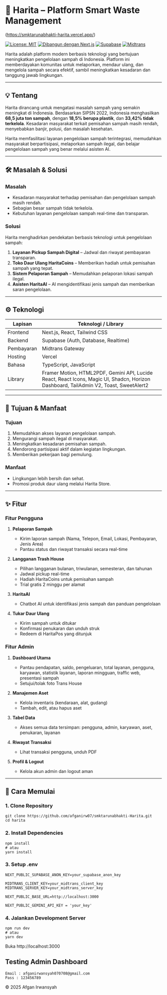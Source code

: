 

# 🌿 Harita – Platform Smart Waste Management
(https://smktarunabhakti-harita.vercel.app/)

[![License: MIT](https://img.shields.io/badge/License-MIT-blue.svg)](./LICENSE)
[![Dibangun dengan Next.js](https://img.shields.io/badge/Dibangun%20dengan-Next.js-black?logo=next.js)](https://nextjs.org/)
[![Supabase](https://img.shields.io/badge/Backend-Supabase-blue?logo=supabase)](https://supabase.com/)
[![Midtrans](https://img.shields.io/badge/Pembayaran-Midtrans-orange?logo=midtrans)](https://midtrans.com/)

Harita adalah platform modern berbasis teknologi yang bertujuan meningkatkan pengelolaan sampah di Indonesia. Platform ini memberdayakan komunitas untuk melaporkan, mendaur ulang, dan mengelola sampah secara efektif, sambil meningkatkan kesadaran dan tanggung jawab lingkungan.

---


## 💡 Tentang

Harita dirancang untuk mengatasi masalah sampah yang semakin meningkat di Indonesia. Berdasarkan SIPSN 2022, Indonesia menghasilkan **68,5 juta ton sampah**, dengan **18,5% berupa plastik**, dan **33,42% tidak terkelola**. Kesadaran masyarakat terkait pemisahan sampah masih rendah, menyebabkan banjir, polusi, dan masalah kesehatan.  

Harita memfasilitasi layanan pengelolaan sampah terintegrasi, memudahkan masyarakat berpartisipasi, melaporkan sampah ilegal, dan belajar pengelolaan sampah yang benar melalui asisten AI.

---

## 🛠 Masalah & Solusi

### Masalah
- Kesadaran masyarakat terhadap pemisahan dan pengelolaan sampah masih rendah.
- Sebagian besar sampah tidak terkelola.
- Kebutuhan layanan pengelolaan sampah real-time dan transparan.

### Solusi
Harita menghadirkan pendekatan berbasis teknologi untuk pengelolaan sampah:

1. **Layanan Pickup Sampah Digital** – Jadwal dan riwayat pembayaran transparan.
2. **Toko Daur Ulang HaritaCoins** – Memberikan hadiah untuk pemisahan sampah yang tepat.
3. **Sistem Pelaporan Sampah** – Memudahkan pelaporan lokasi sampah ilegal.
4. **Asisten HaritaAI** – AI mengidentifikasi jenis sampah dan memberikan saran pengelolaan.

---

## ⚙ Teknologi

| Lapisan     | Teknologi / Library |
|------------|-------------------|
| Frontend   | Next.js, React, Tailwind CSS |
| Backend    | Supabase (Auth, Database, Realtime) |
| Pembayaran | Midtrans Gateway |
| Hosting    | Vercel |
| Bahasa     | TypeScript, JavaScript |
| Library    | Framer Motion, HTML2PDF, Gemini API, Lucide React, React Icons, Magic UI, Shadcn, Horizon Dashboard, TailAdmin V2, Toast, SweetAlert2 |

---

## 🎯 Tujuan & Manfaat

### Tujuan
1. Memudahkan akses layanan pengelolaan sampah.
2. Mengurangi sampah ilegal di masyarakat.
3. Meningkatkan kesadaran pemisahan sampah.
4. Mendorong partisipasi aktif dalam kegiatan lingkungan.
5. Memberikan pekerjaan bagi pemulung.

### Manfaat
- Lingkungan lebih bersih dan sehat.
- Promosi produk daur ulang melalui Harita Store.

---

## ✨ Fitur

### Fitur Pengguna
1. **Pelaporan Sampah**
   - Kirim laporan sampah (Nama, Telepon, Email, Lokasi, Pembayaran, Jenis Area)
   - Pantau status dan riwayat transaksi secara real-time

2. **Langganan Trash House**
   - Pilihan langganan bulanan, triwulanan, semesteran, dan tahunan
   - Jadwal pickup real-time
   - Hadiah HaritaCoins untuk pemisahan sampah
   - Trial gratis 2 minggu per alamat

3. **HaritaAI**
   - Chatbot AI untuk identifikasi jenis sampah dan panduan pengelolaan

4. **Tukar Daur Ulang**
   - Kirim sampah untuk ditukar
   - Konfirmasi penukaran dan unduh struk
   - Redeem di HaritaPos yang ditunjuk

### Fitur Admin
1. **Dashboard Utama**
   - Pantau pendapatan, saldo, pengeluaran, total layanan, pengguna, karyawan, statistik layanan, laporan mingguan, traffic web, presentasi sampah
   - Setujui/tolak foto Trans House

2. **Manajemen Aset**
   - Kelola inventaris (kendaraan, alat, gudang)
   - Tambah, edit, atau hapus aset

3. **Tabel Data**
   - Akses semua data tersimpan: pengguna, admin, karyawan, aset, penukaran, layanan

4. **Riwayat Transaksi**
   - Lihat transaksi pengguna, unduh PDF

5. **Profil & Logout**
   - Kelola akun admin dan logout aman

---

## 🚀 Cara Memulai

### 1. Clone Repository
```
git clone https://github.com/afganirw07/smktarunabhakti-Harita.git
cd harita
```

### 2. Install Dependencies

```
npm install
# atau
yarn install
```
### 3. Setup .env

``` NEXT_PUBLIC_SUPABASE_URL=your_supabase_url
NEXT_PUBLIC_SUPABASE_ANON_KEY=your_supabase_anon_key

MIDTRANS_CLIENT_KEY=your_midtrans_client_key
MIDTRANS_SERVER_KEY=your_midtrans_server_key

NEXT_PUBLIC_BASE_URL=http://localhost:3000

NEXT_PUBLIC_GEMINI_API_KEY = 'your_key'
```

### 4. Jalankan Development Server
```
npm run dev
# atau
yarn dev
```
Buka http://localhost:3000

##  Testing Admin Dashboard
```
Email : afganirwansyah070708@gmail.com
Pass : 123456789
```

© 2025 Afgan Irwansyah


